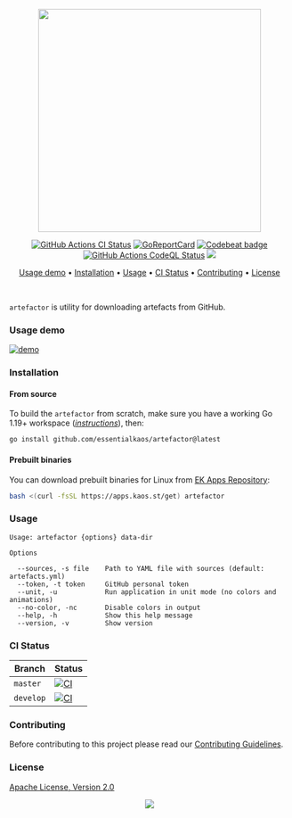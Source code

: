 <p align="center"><a href="#readme"><img src="https://gh.kaos.st/artefactor.png" width="400px" /></a></p>

<p align="center">
  <a href="https://kaos.sh/w/artefactor/ci"><img src="https://kaos.sh/w/artefactor/ci.svg" alt="GitHub Actions CI Status" /></a>
  <a href="https://kaos.sh/r/artefactor"><img src="https://kaos.sh/r/artefactor.svg" alt="GoReportCard" /></a>
  <a href="https://kaos.sh/b/artefactor"><img src="https://kaos.sh/b/10e3bcb5-b2bb-4837-9482-6824e5934f98.svg" alt="Codebeat badge" /></a>
  <a href="https://kaos.sh/w/artefactor/codeql"><img src="https://kaos.sh/w/artefactor/codeql.svg" alt="GitHub Actions CodeQL Status" /></a>
  <a href="#license"><img src="https://gh.kaos.st/apache2.svg"></a>
</p>

<p align="center"><a href="#usage-demo">Usage demo</a> • <a href="#installation">Installation</a> • <a href="#usage">Usage</a> • <a href="#ci-status">CI Status</a> • <a href="#contributing">Contributing</a> • <a href="#license">License</a></p>

<br/>

`artefactor` is utility for downloading artefacts from GitHub.

### Usage demo

[![demo](https://gh.kaos.st/artefactor-001.gif)](#usage-demo)

### Installation

#### From source

To build the `artefactor` from scratch, make sure you have a working Go 1.19+ workspace (_[instructions](https://go.dev/doc/install)_), then:

```bash
go install github.com/essentialkaos/artefactor@latest
```

#### Prebuilt binaries

You can download prebuilt binaries for Linux from [EK Apps Repository](https://apps.kaos.st/artefactor/latest):

```bash
bash <(curl -fsSL https://apps.kaos.st/get) artefactor
```

### Usage

```
Usage: artefactor {options} data-dir

Options

  --sources, -s file    Path to YAML file with sources (default: artefacts.yml)
  --token, -t token     GitHub personal token
  --unit, -u            Run application in unit mode (no colors and animations)
  --no-color, -nc       Disable colors in output
  --help, -h            Show this help message
  --version, -v         Show version
```

### CI Status

| Branch | Status |
|--------|----------|
| `master` | [![CI](https://kaos.sh/w/artefactor/ci.svg?branch=master)](https://kaos.sh/w/artefactor/ci?query=branch:master) |
| `develop` | [![CI](https://kaos.sh/w/artefactor/ci.svg?branch=develop)](https://kaos.sh/w/artefactor/ci?query=branch:develop) |

### Contributing

Before contributing to this project please read our [Contributing Guidelines](https://github.com/essentialkaos/contributing-guidelines#contributing-guidelines).

### License

[Apache License, Version 2.0](http://www.apache.org/licenses/LICENSE-2.0)

<p align="center"><a href="https://essentialkaos.com"><img src="https://gh.kaos.st/ekgh.svg"/></a></p>
